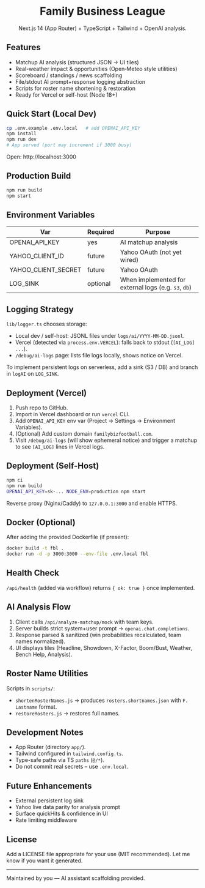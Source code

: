 <div align="center">

# Family Business League

Next.js 14 (App Router) + TypeScript + Tailwind + OpenAI analysis.

</div>

## Features
* Matchup AI analysis (structured JSON → UI tiles)
* Real-weather impact & opportunities (Open‑Meteo style utilities)
* Scoreboard / standings / news scaffolding
* File/stdout AI prompt+response logging abstraction
* Scripts for roster name shortening & restoration
* Ready for Vercel or self-host (Node 18+)

## Quick Start (Local Dev)
```bash
cp .env.example .env.local   # add OPENAI_API_KEY
npm install
npm run dev
# App served (port may increment if 3000 busy)
```
Open: http://localhost:3000

## Production Build
```bash
npm run build
npm start
```

## Environment Variables
| Var | Required | Purpose |
|-----|----------|---------|
| OPENAI_API_KEY | yes | AI matchup analysis |
| YAHOO_CLIENT_ID | future | Yahoo OAuth (not yet wired) |
| YAHOO_CLIENT_SECRET | future | Yahoo OAuth |
| LOG_SINK | optional | When implemented for external logs (e.g. `s3`, `db`) |

## Logging Strategy
`lib/logger.ts` chooses storage:
* Local dev / self-host: JSONL files under `logs/ai/YYYY-MM-DD.jsonl`.
* Vercel (detected via `process.env.VERCEL`): falls back to stdout (`[AI_LOG] ...`).
* `/debug/ai-logs` page: lists file logs locally, shows notice on Vercel.

To implement persistent logs on serverless, add a sink (S3 / DB) and branch in `logAI` on `LOG_SINK`.

## Deployment (Vercel)
1. Push repo to GitHub.
2. Import in Vercel dashboard or run `vercel` CLI.
3. Add `OPENAI_API_KEY` env var (Project → Settings → Environment Variables).
4. (Optional) Add custom domain `familybizfootball.com`.
5. Visit `/debug/ai-logs` (will show ephemeral notice) and trigger a matchup to see `[AI_LOG]` lines in Vercel logs.

## Deployment (Self-Host)
```bash
npm ci
npm run build
OPENAI_API_KEY=sk-... NODE_ENV=production npm start
```
Reverse proxy (Nginx/Caddy) to `127.0.0.1:3000` and enable HTTPS.

## Docker (Optional)
After adding the provided Dockerfile (if present):
```bash
docker build -t fbl .
docker run -d -p 3000:3000 --env-file .env.local fbl
```

## Health Check
`/api/health` (added via workflow) returns `{ ok: true }` once implemented.

## AI Analysis Flow
1. Client calls `/api/analyze-matchup/mock` with team keys.
2. Server builds strict system+user prompt → `openai.chat.completions`.
3. Response parsed & sanitized (win probabilities recalculated, team names normalized).
4. UI displays tiles (Headline, Showdown, X-Factor, Boom/Bust, Weather, Bench Help, Analysis).

## Roster Name Utilities
Scripts in `scripts/`:
* `shortenRosterNames.js` → produces `rosters.shortnames.json` with `F. Lastname` format.
* `restoreRosters.js` → restores full names.

## Development Notes
* App Router (directory `app/`).
* Tailwind configured in `tailwind.config.ts`.
* Type-safe paths via TS `paths` (`@/*`).
* Do not commit real secrets – use `.env.local`.

## Future Enhancements
* External persistent log sink
* Yahoo live data parity for analysis prompt
* Surface quickHits & confidence in UI
* Rate limiting middleware

## License
Add a LICENSE file appropriate for your use (MIT recommended). Let me know if you want it generated.

---
Maintained by you — AI assistant scaffolding provided.
